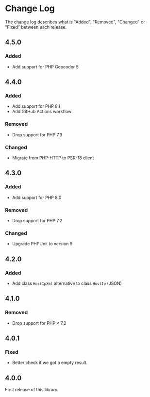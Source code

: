 # Change Log

The change log describes what is "Added", "Removed", "Changed" or "Fixed" between each release.

## 4.5.0

### Added

- Add support for PHP Geocoder 5

## 4.4.0

### Added

- Add support for PHP 8.1
- Add GitHub Actions workflow

### Removed

- Drop support for PHP 7.3

### Changed

- Migrate from PHP-HTTP to PSR-18 client

## 4.3.0

### Added

- Add support for PHP 8.0

### Removed

- Drop support for PHP 7.2

### Changed

- Upgrade PHPUnit to version 9

## 4.2.0

### Added

- Add class `HostIpXml` alternative to class `HostIp` (JSON)

## 4.1.0

### Removed

- Drop support for PHP < 7.2

## 4.0.1

### Fixed

- Better check if we got a empty result.

## 4.0.0

First release of this library.

